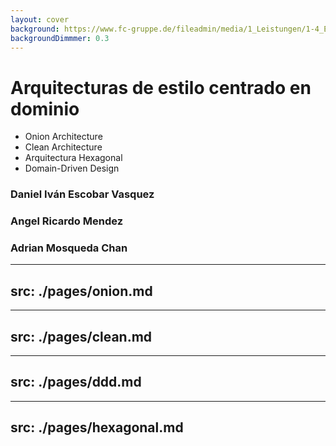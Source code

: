 ```yaml
---
layout: cover
background: https://www.fc-gruppe.de/fileadmin/media/1_Leistungen/1-4_Entwickeln/medien/Softwarearchitektur_dark_.jpg
backgroundDimmmer: 0.3
---
```


# Arquitecturas de estilo centrado en dominio

- Onion Architecture
- Clean Architecture
- Arquitectura Hexagonal
- Domain-Driven Design

### Daniel Iván Escobar Vasquez
### Angel Ricardo Mendez
### Adrian Mosqueda Chan

---
src: ./pages/onion.md
---

---
src: ./pages/clean.md
---

---
src: ./pages/ddd.md
---

---
src: ./pages/hexagonal.md
---
